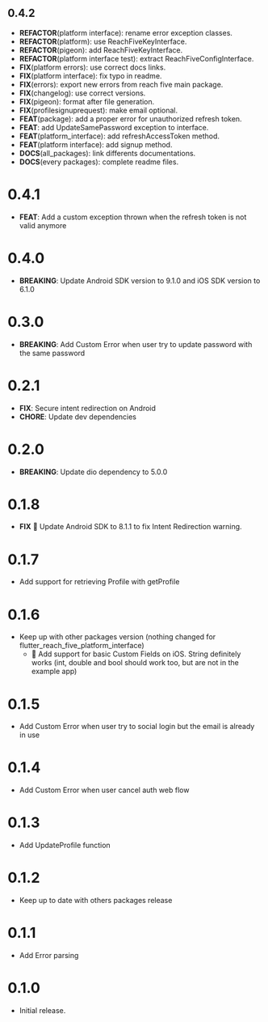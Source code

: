 ## 0.4.2

 - **REFACTOR**(platform interface): rename error exception classes.
 - **REFACTOR**(platform): use ReachFiveKeyInterface.
 - **REFACTOR**(pigeon): add ReachFiveKeyInterface.
 - **REFACTOR**(platform interface test): extract ReachFiveConfigInterface.
 - **FIX**(platform errors): use correct docs links.
 - **FIX**(platform interface): fix typo in readme.
 - **FIX**(errors): export new errors from reach five main package.
 - **FIX**(changelog): use correct versions.
 - **FIX**(pigeon): format after file generation.
 - **FIX**(profilesignuprequest): make email optional.
 - **FEAT**(package): add a proper error for unauthorized refresh token.
 - **FEAT**: add UpdateSamePassword exception to interface.
 - **FEAT**(platform_interface): add refreshAccessToken method.
 - **FEAT**(platform interface): add signup method.
 - **DOCS**(all_packages): link differents documentations.
 - **DOCS**(every packages): complete readme files.

# 0.4.1

- **FEAT**: Add a custom exception thrown when the refresh token is not valid anymore

# 0.4.0

- **BREAKING**: Update Android SDK version to 9.1.0 and iOS SDK version to 6.1.0

# 0.3.0

- **BREAKING**: Add Custom Error when user try to update password with the same password

# 0.2.1

- **FIX**: Secure intent redirection on Android
- **CHORE**: Update dev dependencies

# 0.2.0

- **BREAKING**: Update dio dependency to 5.0.0

# 0.1.8

- **FIX** 🤖 Update Android SDK to 8.1.1 to fix Intent Redirection warning.

# 0.1.7

- Add support for retrieving Profile with getProfile

# 0.1.6

- Keep up with other packages version (nothing changed for flutter_reach_five_platform_interface)
  - 🍏 Add support for basic Custom Fields on iOS. String definitely works (int, double and bool should work too, but are not in the example app)

# 0.1.5

- Add Custom Error when user try to social login but the email is already in use

# 0.1.4

- Add Custom Error when user cancel auth web flow

# 0.1.3

- Add UpdateProfile function

# 0.1.2

- Keep up to date with others packages release

# 0.1.1

- Add Error parsing

# 0.1.0

- Initial release.
